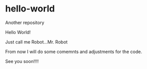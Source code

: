 # hello-world
Another repository

Hello World!

Just call me Robot...Mr. Robot

From now I will do some comemnts and adjustments for the code.

See you soon!!!!
